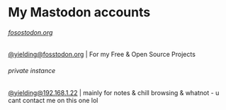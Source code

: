 # My Mastodon accounts

###### [fosostodon.org](https://fostodon.org)

[@yielding@fosstodon.org](https://fosstodon.org/web/@yielding) | For my Free & Open Source Projects

###### private instance
[@yielding@192.168.1.22](https://example.com) | mainly for notes & chill browsing & whatnot - u cant contact me on this one lol
